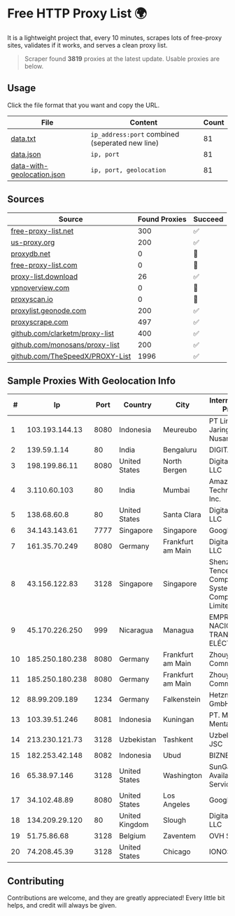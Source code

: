 
# Free HTTP Proxy List 🌍

It is a lightweight project that, every 10 minutes, scrapes lots of free-proxy sites, validates if it works, and serves a clean proxy list.


> Scraper found **3819** proxies at the latest update. Usable proxies are below.

## Usage

Click the file format that you want and copy the URL.


|File|Content|Count|
|----|-------|-----|
|[data.txt](https://raw.githubusercontent.com/themiralay/Proxy-List-World/master/data.txt)|`ip_address:port` combined (seperated new line)|81|
|[data.json](https://raw.githubusercontent.com/themiralay/Proxy-List-World/master/data.json)|`ip, port`|81|
|[data-with-geolocation.json](https://raw.githubusercontent.com/themiralay/Proxy-List-World/master/data-with-geolocation.json)|`ip, port, geolocation`|81|

## Sources

|Source|Found Proxies|Succeed|
|------|-------------|-------|
|[free-proxy-list.net](https://free-proxy-list.net)|300|✅|
|[us-proxy.org](https://www.us-proxy.org)|200|✅|
|[proxydb.net](http://proxydb.net)|0|🚫|
|[free-proxy-list.com](https://free-proxy-list.com/?page=&port=&type%5B%5D=http&type%5B%5D=https&up_time=0&search=Search)|0|🚫|
|[proxy-list.download](https://www.proxy-list.download/HTTP)|26|✅|
|[vpnoverview.com](https://vpnoverview.com/privacy/anonymous-browsing/free-proxy-servers)|0|🚫|
|[proxyscan.io](https://www.proxyscan.io)|0|🚫|
|[proxylist.geonode.com](https://proxylist.geonode.com/api/proxy-list?limit=300&page=1&sort_by=lastChecked&sort_type=desc&protocols=http,https)|200|✅|
|[proxyscrape.com](https://api.proxyscrape.com/v2/?request=displayproxies&protocol=http&timeout=10000&country=all&ssl=all&anonymity=all)|497|✅|
|[github.com/clarketm/proxy-list](https://raw.githubusercontent.com/clarketm/proxy-list/master/proxy-list-raw.txt)|400|✅|
|[github.com/monosans/proxy-list](https://raw.githubusercontent.com/monosans/proxy-list/main/proxies/http.txt)|200|✅|
|[github.com/TheSpeedX/PROXY-List](https://raw.githubusercontent.com/TheSpeedX/PROXY-List/master/http.txt)|1996|✅|


## Sample Proxies With Geolocation Info

|#|Ip|Port|Country|City|Internet Service Provider|
|-|--|----|-------|----|-------------------------|
|1|103.193.144.13|8080|Indonesia|Meureubo|PT Lintas Jaringan Nusantara|
|2|139.59.1.14|80|India|Bengaluru|DIGITALOCEAN|
|3|198.199.86.11|8080|United States|North Bergen|DigitalOcean, LLC|
|4|3.110.60.103|80|India|Mumbai|Amazon Technologies Inc.|
|5|138.68.60.8|80|United States|Santa Clara|DigitalOcean, LLC|
|6|34.143.143.61|7777|Singapore|Singapore|Google LLC|
|7|161.35.70.249|8080|Germany|Frankfurt am Main|DigitalOcean, LLC|
|8|43.156.122.83|3128|Singapore|Singapore|Shenzhen Tencent Computer Systems Company Limited|
|9|45.170.226.250|999|Nicaragua|Managua|EMPRESA NACIONAL DE TRANSMISIÓN ELÉCTRICA|
|10|185.250.180.238|8080|Germany|Frankfurt am Main|ZhouyiSat Communications|
|11|185.250.180.238|8080|Germany|Frankfurt am Main|ZhouyiSat Communications|
|12|88.99.209.189|1234|Germany|Falkenstein|Hetzner Online GmbH|
|13|103.39.51.246|8081|Indonesia|Kuningan|PT. Mega Mentari Mandiri|
|14|213.230.121.73|3128|Uzbekistan|Tashkent|Uzbektelecom JSC|
|15|182.253.42.148|8082|Indonesia|Ubud|BIZNET|
|16|65.38.97.146|3128|United States|Washington|SunGard Availability Services LP|
|17|34.102.48.89|8080|United States|Los Angeles|Google LLC|
|18|134.209.29.120|80|United Kingdom|Slough|DigitalOcean, LLC|
|19|51.75.86.68|3128|Belgium|Zaventem|OVH SAS|
|20|74.208.45.39|3128|United States|Chicago|IONOS SE|



## Contributing

Contributions are welcome, and they are greatly appreciated! Every
little bit helps, and credit will always be given.

